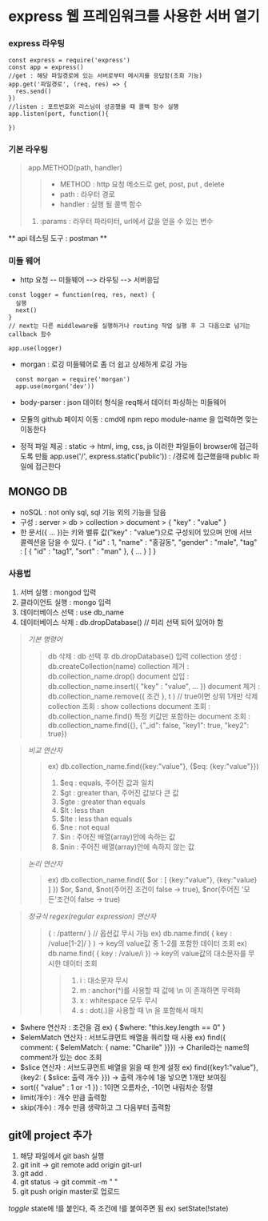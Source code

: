# express 웹 프레임워크를 사용한 서버 열기

### express 라우팅

```
const express = require('express')
const app = express()
//get : 해당 파일경로에 있는 서버로부터 메시지를 응답함(조회 기능)
app.get('파일경로', (req, res) => {
  res.send()
})
//listen : 포트번호와 리스닝이 성공했을 때 콜백 함수 실행
app.listen(port, function(){

})
```

### 기본 라우팅

> app.METHOD(path, handler)
>
> > - METHOD : http 요청 메소드로 get, post, put , delete
> > - path : 라우터 경로
> > - handler : 실행 될 콜백 함수
>
> 1. :params : 라우터 파라미터, url에서 값을 얻을 수 있는 변수

** api 테스팅 도구 : postman **

### 미들 웨어

- http 요청 -- 미들웨어 --> 라우팅 --> 서버응답

```
const logger = function(req, res, next) {
  실행
  next()
}
// next는 다른 middleware를 실행하거나 routing 작업 실행 후 그 다음으로 넘기는 callback 함수

app.use(logger)
```

- morgan : 로깅 미들웨어로 좀 더 쉽고 상세하게 로깅 가능

```
  const morgan = require('morgan')
  app.use(morgan('dev'))
```

- body-parser : json 데이터 형식을 req해서 데이터 파싱하는 미들웨어
- 모듈의 github 페이지 이동 : cmd에 npm repo module-name 을 입력하면 맞는 이동한다

- 정적 파일 제공 : static -> html, img, css, js 이러한 파일들이 browser에 접근하도록 만듦
  app.use('/', express.static('public')) : /경로에 접근했을때 public 파일에 접근한다

## MONGO DB

- noSQL : not only sql, sql 기능 외의 기능을 담음
- 구성 : server > db > collection > document > { "key" : "value" }
- 한 문서({ ... })는 키와 밸류 값("key" : "value")으로 구성되어 있으며 안에 서브 콜렉션을 담을 수 있다.
  {
  "id" : 1,
  "name" : "홍길동",
  "gender" : "male",
  "tag" : [
  {
  "id" : "tag1",
  "sort" : "man"
  },
  {
  ...
  }
  ]
  }

### 사용법

1. 서버 실행 : mongod 입력
2. 클라이언트 실행 : mongo 입력
3. 데이터베이스 선택 : use db_name
4. 데이터베이스 삭제 : db.dropDatabase() // 미리 선택 되어 있어야 함

> _기본 명령어_
>
> > db 삭제 : db 선택 후 db.dropDatabase() 입력
> > collection 생성 : db.createCollection(name)
> > collection 제거 : db.collection_name.drop()
> > document 삽입 : db.collection_name.insert({ "key" : "value", ... })
> > document 제거 : db.collection_name.remove({ 조건 }, t ) // true이면 상위 1개만 삭제
> > collection 조회 : show collections
> > document 조회 : db.collection_name.find()
> > 특정 키값만 포함하는 document 조회 : db.collection_name.find({}, {"\_id": false, "key1": true, "key2": true})

> _비교 연산자_
>
> > ex) db.collection_name.find({key:"value"}, {\$eq: {key:"value"}})
> >
> > 1. \$eq : equals, 주어진 값과 일치
> > 2. \$gt : greater than, 주어진 값보다 큰 값
> > 3. \$gte : greater than equals
> > 4. \$lt : less than
> > 5. \$lte : less than equals
> > 6. \$ne : not equal
> > 7. \$in : 주어진 배열(array)안에 속하는 값
> > 8. \$nin : 주어진 배열(array)안에 속하지 않는 값

> _논리 연산자_
>
> > ex) db.collection_name.find({ $or : [ {key:"value"}, {key:"value} ] })
> > $or, $and, $not(주어진 조건이 false -> true), \$nor(주어진 '모든'조건이 false -> true)

> _정규식 regex(regular expression) 연산자_
>
> > { <filed> : /pattern/<options> } // 옵션값 무시 가능
> > ex) db.name.find( { key : /value[1-2]/ } ) -> key의 value값 중 1-2를 포함한 데이터 조회
> > ex) db.name.find( { key : /value/i }) -> key의 value값의 대소문자를 무시한 데이터 조회
> > <options>
> >
> > > 1. i : 대소문자 무시
> > > 2. m : anchor(^)를 사용할 때 값에 \n 이 존재하면 무력화
> > > 3. x : whitespace 모두 무시
> > > 4. s : dot(.)을 사용할 때 \n 을 포함해서 매치

- $where 연산자 : 조건을 검 ex) { $where: "this.key.length == 0" }
- $elemMatch 연산자 : 서브도큐먼트 배열을 쿼리할 때 사용 ex) find({ comment: { $elemMatch: { name: "Charile" }}}) -> Charile라는 name의 comment가 있는 doc 조회
- $slice 연산자 : 서브도큐먼트 배열을 읽을 때 한계 설정 ex) find({key1:"value"}, {key2: { $slice: 출력 개수 }}) -> 출력 개수에 1을 넣으면 1개만 보여짐
- sort({ "value" : 1 or -1 }) : 1이면 오름차순, -1이면 내림차순 정렬
- limit(개수) : 개수 만큼 출력함
- skip(개수) : 개수 만큼 생략하고 그 다음부터 출력함

## git에 project 추가

1. 해당 파일에서 git bash 실행
2. git init -> git remote add origin git-url
3. git add .
4. git status -> git commit -m " "
5. git push origin master로 업로드

_toggle_
state에 !를 붙인다, 즉 조건에 !를 붙여주면 됨
ex) setState(!state)
